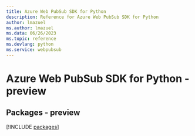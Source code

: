 ```yaml
---
title: Azure Web PubSub SDK for Python
description: Reference for Azure Web PubSub SDK for Python
author: lmazuel
ms.author: lmazuel
ms.data: 06/26/2023
ms.topic: reference
ms.devlang: python
ms.service: webpubsub
---
```

# Azure Web PubSub SDK for Python - preview
## Packages - preview
[!INCLUDE [packages](web-pubsub-index.md)]